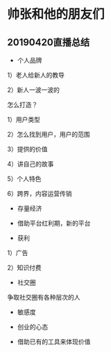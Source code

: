 # 帅张和他的朋友们

## 20190420直播总结

- 个人品牌

1）老人给新人的教导

2）新人一波一波的

怎么打造？

1）用户类型

2）怎么找到用户，用户的范围

3）提供的价值

4）讲自己的故事

5）个人特色

6）跨界，内容运营传销

- 存量经济
   
- 借助平台红利期，新的平台


- 获利

1）广告

2）知识付费

- 社交圈

争取社交圈有各种层次的人

- 敏感度

- 创业的心态

- 借助已有的工具来体现价值

